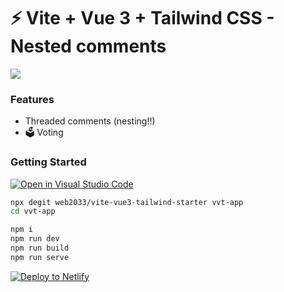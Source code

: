 # ⚡ Vite + Vue 3 + Tailwind CSS - Nested comments

<img src='https://i.ibb.co/YZWNPFv/test.png'/>

### Features
* Threaded comments (nesting!!)
* 🗳 Voting


### Getting Started

[![Open in Visual Studio Code](https://open.vscode.dev/badges/open-in-vscode.svg)](https://open.vscode.dev/web2033/vite-vue3-tailwind-starter)

```sh
npx degit web2033/vite-vue3-tailwind-starter vvt-app
cd vvt-app
```

```sh
npm i
npm run dev
npm run build
npm run serve
```

[![Deploy to Netlify](https://www.netlify.com/img/deploy/button.svg)](https://app.netlify.com/start/deploy?repository=https://github.com/web2033/vite-vue3-tailwind-starter)
